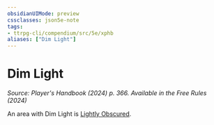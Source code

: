 ```yaml
---
obsidianUIMode: preview
cssclasses: json5e-note
tags:
- ttrpg-cli/compendium/src/5e/xphb
aliases: ["Dim Light"]
---
```

# Dim Light
*Source: Player's Handbook (2024) p. 366. Available in the Free Rules (2024)* 

An area with Dim Light is [Lightly Obscured](2-Mechanics/CLI/rules/variant-rules/lightly-obscured-xphb.md).